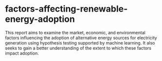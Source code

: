 # factors-affecting-renewable-energy-adoption
This report aims to examine the market, economic, and environmental factors influencing the adoption of alternative energy sources for electricity generation using hypothesis testing supported by machine learning. It also seeks to gain a better understanding of the extent to which these factors impact adoption.
